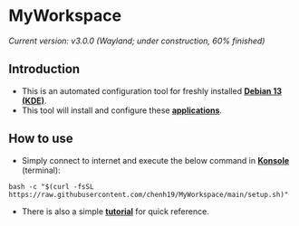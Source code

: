 # MyWorkspace
*Current version: v3.0.0 (Wayland; under construction, 60% finished)*  

## Introduction

- This is an automated configuration tool for freshly installed [**Debian 13 (KDE)**](https://cdimage.debian.org/debian-cd/current-live/amd64/iso-hybrid/).
- This tool will install and configure these [**applications**](https://github.com/chenh19/MyWorkspace/blob/main/list.md).

## How to use

- Simply connect to internet and execute the below command in [**Konsole**](https://konsole.kde.org/) (terminal): 
```
bash -c "$(curl -fsSL https://raw.githubusercontent.com/chenh19/MyWorkspace/main/setup.sh)"
```
- There is also a simple [**tutorial**](https://chenh19.github.io/MyWorkspace/) for quick reference.
